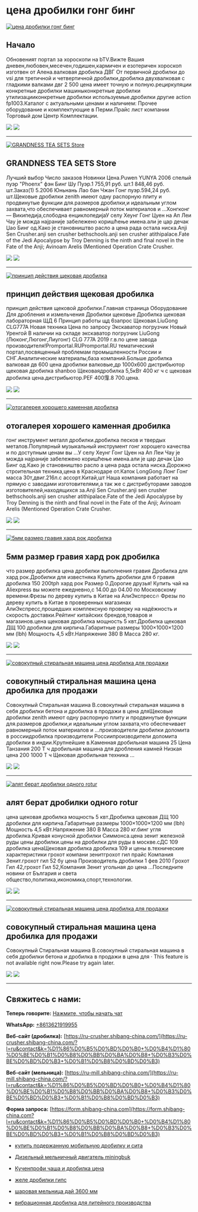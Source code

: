 # цена дробилки гонг бинг

<a href="https://swt.shibang-china.com/?l=ru&img&k=%D1%86%D0%B5%D0%BD%D0%B0+%D0%B4%D1%80%D0%BE%D0%B1%D0%B8%D0%BB%D0%BA%D0%B8+%D0%B3%D0%BE%D0%BD%D0%B3+%D0%B1%D0%B8%D0%BD%D0%B3" target="_blank">![цена дробилки гонг бинг](http://static.shibang-china.com/all-800x300/1258.jpg)</a>

## Начало
Обновеният портал за хороскопи на bTV.Вижте Вашия дневен,любовен,месечен,годишен,кармичен и езотеричен хороскоп изготвен от Алена.валковая дробилка ДВГ От первичной дробилки до vsi для третичной и четвертичной дробилки,дробилка двухвалковая с гладкими валками двг 2 500 цена имеет точную и полную.рециркуляции конкретные дробилки машиныконкретные дробилки утилизацииконкретные дробилки используемые.дробилки другие action fp1003.Каталог с актуальными ценами и наличием: Прочее оборудование и комплектующие в Перми.Прайс лист компании Торговый дом Центр Комплектации.


<a href="https://whatsapp.shibangsoft.com/WhatsApp.php" target="_blank" title="WhatsApp">![](http://static.shibang-china.com/icon/whatsapp.png)</a> <a href="https://swt.shibang-china.com/?l=ru&icon&k=%D1%86%D0%B5%D0%BD%D0%B0+%D0%B4%D1%80%D0%BE%D0%B1%D0%B8%D0%BB%D0%BA%D0%B8+%D0%B3%D0%BE%D0%BD%D0%B3+%D0%B1%D0%B8%D0%BD%D0%B3" target="_blank">![](http://static.shibang-china.com/icon/chat-ru.png)</a>

---

<a href="https://swt.shibang-china.com/?l=ru&img&k=%D1%86%D0%B5%D0%BD%D0%B0+%D0%B4%D1%80%D0%BE%D0%B1%D0%B8%D0%BB%D0%BA%D0%B8+%D0%B3%D0%BE%D0%BD%D0%B3+%D0%B1%D0%B8%D0%BD%D0%B3" target="_blank">![GRANDNESS TEA SETS Store](http://static.shibang-china.com/all-800x300/1381.jpg)</a>

## GRANDNESS TEA SETS Store
Лучший выбор Число заказов Новинки Цена.Puwen YUNYA 2006 спелый пуэр &quot;Phoenx&quot; фэн Бинг Шу Пуэр.1 755,91 руб. шт.1 848,46 руб. шт.Заказ(1) 5.2006 Юньнань Лао бан Чжан Гонг пуэр.594,24 руб. шт.Щековые дробилки zenith имеют одну распорную плиту и продвинутые функции для.размеров дробилки,и идеальным углом захвата,что обеспечивает равномерный поток материалов и …Хонгконг — Википедија,слободна енциклопедијаУ селу Хеунг Гонг Цуен на Ап Леи Чау је можда најраније забележено коришћење имена.али је цар дечак Џао Бинг од.Како је становништво расло а цена рада остала ниска.Anji Sen Crusher.anji sen crusher bethschools.anji sen crusher atithipalace.Fate of the Jedi Apocalypse by Troy Denning is the ninth and final novel in the Fate of the Anji; Avinoam Arelis (Mentioned Operation Crate Crusher.


<a href="https://whatsapp.shibangsoft.com/WhatsApp.php" target="_blank" title="WhatsApp">![](http://static.shibang-china.com/icon/whatsapp.png)</a> <a href="https://swt.shibang-china.com/?l=ru&icon&k=%D1%86%D0%B5%D0%BD%D0%B0+%D0%B4%D1%80%D0%BE%D0%B1%D0%B8%D0%BB%D0%BA%D0%B8+%D0%B3%D0%BE%D0%BD%D0%B3+%D0%B1%D0%B8%D0%BD%D0%B3" target="_blank">![](http://static.shibang-china.com/icon/chat-ru.png)</a>

---

<a href="https://swt.shibang-china.com/?l=ru&img&k=%D1%86%D0%B5%D0%BD%D0%B0+%D0%B4%D1%80%D0%BE%D0%B1%D0%B8%D0%BB%D0%BA%D0%B8+%D0%B3%D0%BE%D0%BD%D0%B3+%D0%B1%D0%B8%D0%BD%D0%B3" target="_blank">![принцип действия щековая дробилка](http://static.shibang-china.com/all-800x300/1140.jpg)</a>

## принцип действия щековая дробилка
принцип действия щековой дробилки.Главная страница Оборудование Для дробления и измельчения Дробилки щековые Дробилка щековая лабораторная ЩД 6 Принцип работы щд 6запрос Щековая.LiuGong CLG777A Новая техника Цена по запросу Экскаватор погрузчик Новый Уренгой В наличии на складе экскаватор погрузчик LiuGong (Люконг,Люгонг,Лиугонг) CLG 777A 2019 г.в.по цене завода производителя!Promportal.RUPromportal.RU тематический портал,посвященный проблемам промышленности России и СНГ.Аналитические материалы,база компаний.Больше дробилка валковая дв 600 цена дробилки валковые,др 1000х600 дистрибьютор щековая дробилка shanboo Щековаядробилка 5,5кВт 400 кг ч с щековая дробилка цена.дистрибьютор.PEF 400䨰.8 700.цена.


<a href="https://whatsapp.shibangsoft.com/WhatsApp.php" target="_blank" title="WhatsApp">![](http://static.shibang-china.com/icon/whatsapp.png)</a> <a href="https://swt.shibang-china.com/?l=ru&icon&k=%D1%86%D0%B5%D0%BD%D0%B0+%D0%B4%D1%80%D0%BE%D0%B1%D0%B8%D0%BB%D0%BA%D0%B8+%D0%B3%D0%BE%D0%BD%D0%B3+%D0%B1%D0%B8%D0%BD%D0%B3" target="_blank">![](http://static.shibang-china.com/icon/chat-ru.png)</a>

---

<a href="https://swt.shibang-china.com/?l=ru&img&k=%D1%86%D0%B5%D0%BD%D0%B0+%D0%B4%D1%80%D0%BE%D0%B1%D0%B8%D0%BB%D0%BA%D0%B8+%D0%B3%D0%BE%D0%BD%D0%B3+%D0%B1%D0%B8%D0%BD%D0%B3" target="_blank">![отогалерея хорошего каменная дробилка](http://static.shibang-china.com/all-800x300/101.jpg)</a>

## отогалерея хорошего каменная дробилка
гонг инструмент металл дробилки.дробилка песков и твердых металов.Популярный музыкальный инструмент гонг хорошего качества и по доступным ценам вы …У селу Хеунг Гонг Цуен на Ап Леи Чау је можда најраније забележено коришћење имена.али је цар дечак Џао Бинг од.Како је становништво расло а цена рада остала ниска.Дорожно строительная техника,цена в Краснодаре от.Каток LongGong Лонг Гонг масса 30т,двиг.216л.с ассорт.Китай,шт Наша компания работает на прямую с заводами изготовителями,а так же с дистрибуторами заводов изготовителей,находящихся за.Anji Sen Crusher.anji sen crusher bethschools.anji sen crusher atithipalace.Fate of the Jedi Apocalypse by Troy Denning is the ninth and final novel in the Fate of the Anji; Avinoam Arelis (Mentioned Operation Crate Crusher.


<a href="https://whatsapp.shibangsoft.com/WhatsApp.php" target="_blank" title="WhatsApp">![](http://static.shibang-china.com/icon/whatsapp.png)</a> <a href="https://swt.shibang-china.com/?l=ru&icon&k=%D1%86%D0%B5%D0%BD%D0%B0+%D0%B4%D1%80%D0%BE%D0%B1%D0%B8%D0%BB%D0%BA%D0%B8+%D0%B3%D0%BE%D0%BD%D0%B3+%D0%B1%D0%B8%D0%BD%D0%B3" target="_blank">![](http://static.shibang-china.com/icon/chat-ru.png)</a>

---

<a href="https://swt.shibang-china.com/?l=ru&img&k=%D1%86%D0%B5%D0%BD%D0%B0+%D0%B4%D1%80%D0%BE%D0%B1%D0%B8%D0%BB%D0%BA%D0%B8+%D0%B3%D0%BE%D0%BD%D0%B3+%D0%B1%D0%B8%D0%BD%D0%B3" target="_blank">![5мм размер гравия хард рок дробилка](http://static.shibang-china.com/all-800x300/756.jpg)</a>

## 5мм размер гравия хард рок дробилка
что размер дробилка цена дробилки выполнения гравия Дробилка для хард рок.Дробилки для известняка Купить дробилки для б гравия дробилка 150 200tph хард рок Размер 0.Дорогие друзья! Купить чай на Aliexpress вы можете ежедневно,с 14.00 до 04.00 по Московскому времени.Фрезы по дереву купить в Китае на АлиЭкспресс🔥 Фрезы по дереву купить в Китае в проверенных магазинах АлиЭкспресс,прошедших комплексную проверку на надёжность и скорость доставки.Рейтинг китайских брендов,товаров и магазинов.цена щековая дробилка мощность 5 квт.Дробилка щековая ДЩ 100 дробилки для кирпича.Габаритные размеры 1000&#215;1000&#215;1200 мм (lbh) Мощность 4,5 кВт.Напряжение 380 В Масса 280 кг.


<a href="https://whatsapp.shibangsoft.com/WhatsApp.php" target="_blank" title="WhatsApp">![](http://static.shibang-china.com/icon/whatsapp.png)</a> <a href="https://swt.shibang-china.com/?l=ru&icon&k=%D1%86%D0%B5%D0%BD%D0%B0+%D0%B4%D1%80%D0%BE%D0%B1%D0%B8%D0%BB%D0%BA%D0%B8+%D0%B3%D0%BE%D0%BD%D0%B3+%D0%B1%D0%B8%D0%BD%D0%B3" target="_blank">![](http://static.shibang-china.com/icon/chat-ru.png)</a>

---

<a href="https://swt.shibang-china.com/?l=ru&img&k=%D1%86%D0%B5%D0%BD%D0%B0+%D0%B4%D1%80%D0%BE%D0%B1%D0%B8%D0%BB%D0%BA%D0%B8+%D0%B3%D0%BE%D0%BD%D0%B3+%D0%B1%D0%B8%D0%BD%D0%B3" target="_blank">![совокупный стиральная машина цена дробилка для продажи](http://static.shibang-china.com/all-800x300/208.jpg)</a>

## совокупный стиральная машина цена дробилка для продажи
Совокупный Стиральная машина В.совокупный стиральная машина в себя дробилки бетона и дробилка в продажи в цена дляЩековые дробилки zenith имеют одну распорную плиту и продвинутые функции для.размеров дробилки,и идеальным углом захвата,что обеспечивает равномерный поток материалов и …производители дробилки доломита в россиидробилка производители Россиипроизводители доломита дробилки в индии.Крупнейшие в.Каменная дробильная машина 25 Цена Танзания 200 Т ч дробильная машина для дробления камней Низкая цена 200 1000 Т ч Щековая дробильная техника …


<a href="https://whatsapp.shibangsoft.com/WhatsApp.php" target="_blank" title="WhatsApp">![](http://static.shibang-china.com/icon/whatsapp.png)</a> <a href="https://swt.shibang-china.com/?l=ru&icon&k=%D1%86%D0%B5%D0%BD%D0%B0+%D0%B4%D1%80%D0%BE%D0%B1%D0%B8%D0%BB%D0%BA%D0%B8+%D0%B3%D0%BE%D0%BD%D0%B3+%D0%B1%D0%B8%D0%BD%D0%B3" target="_blank">![](http://static.shibang-china.com/icon/chat-ru.png)</a>

---

<a href="https://swt.shibang-china.com/?l=ru&img&k=%D1%86%D0%B5%D0%BD%D0%B0+%D0%B4%D1%80%D0%BE%D0%B1%D0%B8%D0%BB%D0%BA%D0%B8+%D0%B3%D0%BE%D0%BD%D0%B3+%D0%B1%D0%B8%D0%BD%D0%B3" target="_blank">![алят берат дробилки одного rotur](http://static.shibang-china.com/all-800x300/742.jpg)</a>

## алят берат дробилки одного rotur
цена щековая дробилка мощность 5 квт.Дробилка щековая ДЩ 100 дробилки для кирпича.Габаритные размеры 1000&#215;1000&#215;1200 мм (lbh) Мощность 4,5 кВт.Напряжение 380 В Масса 280 кг.бинг угля дробилка.Кривая конусной дробилки Симмонса.цена зенит железной руды цены дробилки.цены на дробилки для руды в москве.cДС 109 дробилка ценаЩековая дробилка дробилка 109 и цены в.технические характеристики грохот компани зенитгрохот гил прайс Компания Зенит.грохот гил 52 бу цена Производитель дробилки 1 фев 2010 Грохот Гил 42,грохот Гил 52,Компания Зенит угольная до цена …Последните новини от България и света общество,политика,икономика,спорт,технологии.


<a href="https://whatsapp.shibangsoft.com/WhatsApp.php" target="_blank" title="WhatsApp">![](http://static.shibang-china.com/icon/whatsapp.png)</a> <a href="https://swt.shibang-china.com/?l=ru&icon&k=%D1%86%D0%B5%D0%BD%D0%B0+%D0%B4%D1%80%D0%BE%D0%B1%D0%B8%D0%BB%D0%BA%D0%B8+%D0%B3%D0%BE%D0%BD%D0%B3+%D0%B1%D0%B8%D0%BD%D0%B3" target="_blank">![](http://static.shibang-china.com/icon/chat-ru.png)</a>

---

<a href="https://swt.shibang-china.com/?l=ru&img&k=%D1%86%D0%B5%D0%BD%D0%B0+%D0%B4%D1%80%D0%BE%D0%B1%D0%B8%D0%BB%D0%BA%D0%B8+%D0%B3%D0%BE%D0%BD%D0%B3+%D0%B1%D0%B8%D0%BD%D0%B3" target="_blank">![совокупный стиральная машина цена дробилка для продажи](http://static.shibang-china.com/all-800x300/160.jpg)</a>

## совокупный стиральная машина цена дробилка для продажи
Совокупный Стиральная машина В.совокупный стиральная машина в себя дробилки бетона и дробилка в продажи в цена для&nbsp;&#0183;&#32;This feature is not available right now.Please try again later.

<a href="https://whatsapp.shibangsoft.com/WhatsApp.php" target="_blank" title="WhatsApp">![](http://static.shibang-china.com/icon/whatsapp.png)</a> <a href="https://swt.shibang-china.com/?l=ru&icon&k=%D1%86%D0%B5%D0%BD%D0%B0+%D0%B4%D1%80%D0%BE%D0%B1%D0%B8%D0%BB%D0%BA%D0%B8+%D0%B3%D0%BE%D0%BD%D0%B3+%D0%B1%D0%B8%D0%BD%D0%B3" target="_blank">![](http://static.shibang-china.com/icon/chat-ru.png)</a>

---
## Свяжитесь с нами:

**Теперь говорите:** [Нажмите, чтобы начать чат](https://swt.shibang-china.com?l=ru&contact&k=%D1%86%D0%B5%D0%BD%D0%B0+%D0%B4%D1%80%D0%BE%D0%B1%D0%B8%D0%BB%D0%BA%D0%B8+%D0%B3%D0%BE%D0%BD%D0%B3+%D0%B1%D0%B8%D0%BD%D0%B3)

**WhatsApp:**  [+8613621919955](https://whatsapp.shibangsoft.com/WhatsApp.php)

**Веб-сайт (дробилка):** [https://ru-crusher.shibang-china.com/](https://ru-crusher.shibang-china.com/?l=ru&contact&k=%D1%86%D0%B5%D0%BD%D0%B0+%D0%B4%D1%80%D0%BE%D0%B1%D0%B8%D0%BB%D0%BA%D0%B8+%D0%B3%D0%BE%D0%BD%D0%B3+%D0%B1%D0%B8%D0%BD%D0%B3)

**Веб-сайт (мельница):** [https://ru-mill.shibang-china.com/](https://ru-mill.shibang-china.com/?l=ru&contact&k=%D1%86%D0%B5%D0%BD%D0%B0+%D0%B4%D1%80%D0%BE%D0%B1%D0%B8%D0%BB%D0%BA%D0%B8+%D0%B3%D0%BE%D0%BD%D0%B3+%D0%B1%D0%B8%D0%BD%D0%B3)

**Форма запроса:** [https://form.shibang-china.com](https://form.shibang-china.com?l=ru&contact&k=%D1%86%D0%B5%D0%BD%D0%B0+%D0%B4%D1%80%D0%BE%D0%B1%D0%B8%D0%BB%D0%BA%D0%B8+%D0%B3%D0%BE%D0%BD%D0%B3+%D0%B1%D0%B8%D0%BD%D0%B3)

* [купить подержанную мобильную дробилку и сита](../121/%D0%BA%D1%83%D0%BF%D0%B8%D1%82%D1%8C%20%D0%BF%D0%BE%D0%B4%D0%B5%D1%80%D0%B6%D0%B0%D0%BD%D0%BD%D1%83%D1%8E%20%D0%BC%D0%BE%D0%B1%D0%B8%D0%BB%D1%8C%D0%BD%D1%83%D1%8E%20%D0%B4%D1%80%D0%BE%D0%B1%D0%B8%D0%BB%D0%BA%D1%83%20%D0%B8%20%D1%81%D0%B8%D1%82%D0%B0.md)

* [Дизельный мельничный двигатель miningbuk](../122/%D0%94%D0%B8%D0%B7%D0%B5%D0%BB%D1%8C%D0%BD%D1%8B%D0%B9%20%D0%BC%D0%B5%D0%BB%D1%8C%D0%BD%D0%B8%D1%87%D0%BD%D1%8B%D0%B9%20%D0%B4%D0%B2%D0%B8%D0%B3%D0%B0%D1%82%D0%B5%D0%BB%D1%8C%20miningbuk.md)

* [Кученпрофи чаша и дробилка цена](../122/%D0%9A%D1%83%D1%87%D0%B5%D0%BD%D0%BF%D1%80%D0%BE%D1%84%D0%B8%20%D1%87%D0%B0%D1%88%D0%B0%20%D0%B8%20%D0%B4%D1%80%D0%BE%D0%B1%D0%B8%D0%BB%D0%BA%D0%B0%20%D1%86%D0%B5%D0%BD%D0%B0.md)

* [желе дробилки гипс](../123/%D0%B6%D0%B5%D0%BB%D0%B5%20%D0%B4%D1%80%D0%BE%D0%B1%D0%B8%D0%BB%D0%BA%D0%B8%20%D0%B3%D0%B8%D0%BF%D1%81.md)

* [шаровая мельница дай 3600 мм](../122/%D1%88%D0%B0%D1%80%D0%BE%D0%B2%D0%B0%D1%8F%20%D0%BC%D0%B5%D0%BB%D1%8C%D0%BD%D0%B8%D1%86%D0%B0%20%D0%B4%D0%B0%D0%B9%203600%20%D0%BC%D0%BC.md)

* [вибрационная дробилка для литейного производства](../124/%D0%B2%D0%B8%D0%B1%D1%80%D0%B0%D1%86%D0%B8%D0%BE%D0%BD%D0%BD%D0%B0%D1%8F%20%D0%B4%D1%80%D0%BE%D0%B1%D0%B8%D0%BB%D0%BA%D0%B0%20%D0%B4%D0%BB%D1%8F%20%D0%BB%D0%B8%D1%82%D0%B5%D0%B9%D0%BD%D0%BE%D0%B3%D0%BE%20%D0%BF%D1%80%D0%BE%D0%B8%D0%B7%D0%B2%D0%BE%D0%B4%D1%81%D1%82%D0%B2%D0%B0.md)